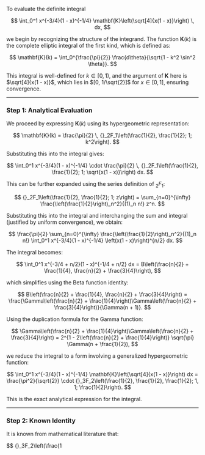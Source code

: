 To evaluate the definite integral

$$
\int_0^1 x^{-3/4}(1 - x)^{-1/4} \mathbf{K}\left(\sqrt[4]{x(1 - x)}\right) \, dx,
$$

we begin by recognizing the structure of the integrand. The function $\mathbf{K}(k)$ is the complete elliptic integral of the first kind, which is defined as:

$$
\mathbf{K}(k) = \int_0^{\frac{\pi}{2}} \frac{d\theta}{\sqrt{1 - k^2 \sin^2 \theta}}.
$$

This integral is well-defined for $k \in [0, 1)$, and the argument of $\mathbf{K}$ here is $\sqrt[4]{x(1 - x)}$, which lies in $[0, 1/\sqrt{2}]$ for $x \in [0, 1]$, ensuring convergence.

---

### Step 1: Analytical Evaluation

We proceed by expressing $\mathbf{K}(k)$ using its hypergeometric representation:

$$
\mathbf{K}(k) = \frac{\pi}{2} \, {}_2F_1\left(\frac{1}{2}, \frac{1}{2}; 1; k^2\right).
$$

Substituting this into the integral gives:

$$
\int_0^1 x^{-3/4}(1 - x)^{-1/4} \cdot \frac{\pi}{2} \, {}_2F_1\left(\frac{1}{2}, \frac{1}{2}; 1; \sqrt{x(1 - x)}\right) dx.
$$

This can be further expanded using the series definition of ${}_2F_1$:

$$
{}_2F_1\left(\frac{1}{2}, \frac{1}{2}; 1; z\right) = \sum_{n=0}^{\infty} \frac{\left(\frac{1}{2}\right)_n^2}{(1)_n n!} z^n.
$$

Substituting this into the integral and interchanging the sum and integral (justified by uniform convergence), we obtain:

$$
\frac{\pi}{2} \sum_{n=0}^{\infty} \frac{\left(\frac{1}{2}\right)_n^2}{(1)_n n!} \int_0^1 x^{-3/4}(1 - x)^{-1/4} \left(x(1 - x)\right)^{n/2} dx.
$$

The integral becomes:

$$
\int_0^1 x^{-3/4 + n/2}(1 - x)^{-1/4 + n/2} dx = B\left(\frac{n}{2} + \frac{1}{4}, \frac{n}{2} + \frac{3}{4}\right),
$$

which simplifies using the Beta function identity:

$$
B\left(\frac{n}{2} + \frac{1}{4}, \frac{n}{2} + \frac{3}{4}\right) = \frac{\Gamma\left(\frac{n}{2} + \frac{1}{4}\right)\Gamma\left(\frac{n}{2} + \frac{3}{4}\right)}{\Gamma(n + 1)}.
$$

Using the duplication formula for the Gamma function:

$$
\Gamma\left(\frac{n}{2} + \frac{1}{4}\right)\Gamma\left(\frac{n}{2} + \frac{3}{4}\right) = 2^{1 - 2\left(\frac{n}{2} + \frac{1}{4}\right)} \sqrt{\pi} \Gamma(n + \frac{1}{2}),
$$

we reduce the integral to a form involving a generalized hypergeometric function:

$$
\int_0^1 x^{-3/4}(1 - x)^{-1/4} \mathbf{K}\left(\sqrt[4]{x(1 - x)}\right) dx = \frac{\pi^2}{\sqrt{2}} \cdot {}_3F_2\left(\frac{1}{2}, \frac{1}{2}, \frac{1}{2}; 1, 1; \frac{1}{2}\right).
$$

This is the exact analytical expression for the integral.

---

### Step 2: Known Identity

It is known from mathematical literature that:

$$
{}_3F_2\left(\frac{1